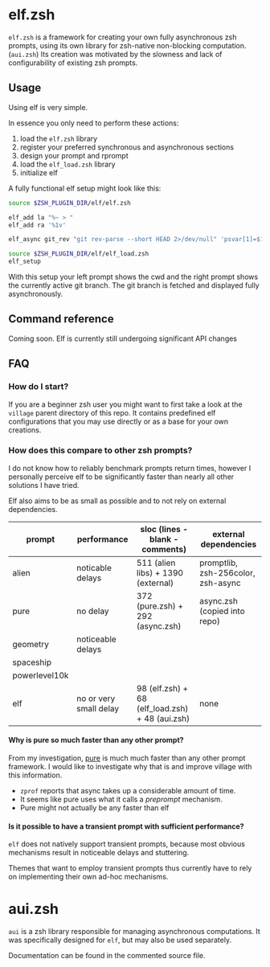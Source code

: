 # elf.zsh

`elf.zsh` is a framework for creating your own fully asynchronous zsh prompts, using its own library for zsh-native non-blocking computation. (`aui.zsh`)
Its creation was motivated by the slowness and lack of configurability of existing zsh prompts.

## Usage
Using elf is very simple.

In essence you only need to perform these actions:
1. load the `elf.zsh` library
2. register your preferred synchronous and asynchronous sections
3. design your prompt and rprompt
4. load the `elf_load.zsh` library
5. initialize elf

A fully functional elf setup might look like this:

```zsh
source $ZSH_PLUGIN_DIR/elf/elf.zsh

elf_add la "%~ > "
elf_add ra '%1v'

elf_async git_rev "git rev-parse --short HEAD 2>/dev/null" 'psvar[1]=$1'

source $ZSH_PLUGIN_DIR/elf/elf_load.zsh
elf_setup
```

With this setup your left prompt shows the cwd and the right prompt shows the currently active git branch.
The git branch is fetched and displayed fully asynchronously.

## Command reference

Coming soon. Elf is currently still undergoing significant API changes

## FAQ

### How do I start?

If you are a beginner zsh user you might want to first take a look at the `village` parent directory of this repo.
It contains predefined elf configurations that you may use directly or as a base for your own creations.

### How does this compare to other zsh prompts?

I do not know how to reliably benchmark prompts return times, however I personally perceive elf to be significantly faster than nearly all other solutions I have tried.

Elf also aims to be as small as possible and to not rely on external dependencies.

| prompt        | performance            | sloc (lines -blank -comments)                   | external dependencies               |
| ------------- | ----------------       | ----------------------------------              | ----------------------------------- |
| alien         | noticable delays       | 511 (alien libs) + 1390 (external)              | promptlib, zsh-256color, zsh-async  |
| pure          | no delay               | 372 (pure.zsh) + 292 (async.zsh)                | async.zsh (copied into repo)        |
| geometry      | noticeable delays      |                                                 |                                     |
| spaceship     |                        |                                                 |                                     |
| powerlevel10k |                        |                                                 |                                     |
| elf           | no or very small delay | 98 (elf.zsh) + 68 (elf_load.zsh) + 48 (aui.zsh) | none                                |

#### Why is pure so much faster than any other prompt?

From my investigation, [pure](https://github.com/sindresorhus/pure) is much much faster than any other prompt framework.
I would like to investigate why that is and improve village with this information.

* `zprof` reports that async takes up a considerable amount of time.
* It seems like pure uses what it calls a *preprompt* mechanism.
* Pure might not actually be any faster than elf

#### Is it possible to have a transient prompt with sufficient performance?

`elf` does not natively support transient prompts, because most obvious mechanisms result in noticeable delays and stuttering.

Themes that want to employ transient prompts thus currently have to rely on implementing their own ad-hoc mechanisms.

# aui.zsh

`aui` is a zsh library responsible for managing asynchronous computations.
It was specifically designed for `elf`, but may also be used separately.

Documentation can be found in the commented source file.
